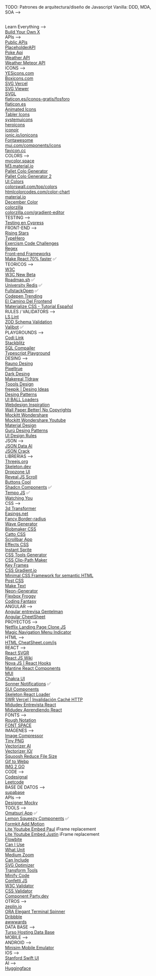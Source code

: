TODO: Patrones de arquitectura/diseño de Javascript Vanilla: DDD, MDA, SOA -->

<br>
Learn Everything -->
<br>
<a href="https://github.com/codecrafters-io/build-your-own-x">Build Your Own X</a>
<br>
APIs -->
<br>
<a href="https://publicapis.dev/">Public APis</a>
<br>
<a href="https://github.com/PlaceholderAPI/PlaceholderAPI">PlaceholderAPI</a>
<br>
<a href="https://pokeapi.co/">Poke Api</a>
<br>
<a href="https://openweathermap.org/api">Weather API</a>
<br>
<a href="https://open-meteo.com/en/docs">Weather Meteor API</a>
<br>
ICONS -->
<br>
<a href="https://yesicon.app/?lang=es">YESicons.com</a>
<br>
<a href="https://boxicons.com/?query=a">Boxicons.com</a>
<br>
<a href="https://svgl.vercel.app/">SVG Vercel</a>
<br>
<a href="https://www.svgviewer.dev/">SVG Viewer</a>
<br>
<a href="https://svgl.app/">SVGL</a>
<br>
<a href="https://www.flaticon.es/iconos-gratis/fosforo">flaticon.es/iconos-gratis/fosforo</a>
<br>
<a href="https://www.flaticon.es/">flaticon.es</a>
<br>
<a href="https://icons8.com/animated-icons">Animated Icons</a>
<br>
<a href="https://tabler-icons.io/">Tabler Icons</a>
<br>
<a href="https://www.systemuicons.com/">systemuicons</a>
<br>
<a href="https://heroicons.com/">heroicons</a>
<br>
<a href="https://iconoir.com/">iconoir</a>
<br>
<a href="https://ionic.io/ionicons">ionic.io/ionicons</a>
<br>
<a href="https://fontawesome.com/v5.15/icons?d=gallery&p=2">Fontawesome</a>
<br>
<a href="https://mui.com/components/icons/">mui.com/components/icons</a>
<br>
<a href="https://www.favicon.cc/">favicon.cc</a>
<br>
COLORS -->
<br>
<a href="https://mycolor.space/">mycolor.space</a>
<br>
<a href="https://m3.material.io/theme-builder#/custom">M3.material.io</a>
<br>
<a href="https://mycolor.space/?hex=%23261C8B&sub=1">Pallet Colo Generator</a>
<br>
<a href="https://color.adobe.com/es/create/color-wheel">Pallet Colo Generator 2</a>
<br>
<a href="https://uicolors.app/create">UI Colors</a>
<br>
<a href="https://colorswall.com/top/colors">colorswall.com/top/colors</a>
<br>
<a href="https://htmlcolorcodes.com/color-chart/">htmlcolorcodes.com/color-chart</a>
<br>
<a href="https://material.io/design/color/the-color-system.html#color-theme-creation">material.io</a>
<br>
<a href="https://www.december.com/html/spec/color3.html">December Color</a>
<br>
<a href="https://www.colorzilla.com/">colorzilla</a>
<br>
<a href="https://www.colorzilla.com/gradient-editor/">colorzilla.com/gradient-editor</a>
<br>
TESTING -->
<br>
<a href="https://www.youtube.com/watch?v=HDFNjDKKO6A">Testing en Cypress</a>
<br>
FRONT-END -->
<br>
<a href="https://risingstars.js.org/2022/en">Rising Stars</a>
<br>
<a href="https://typehero.dev/explore">TypeHero</a>
<br>
<a href="https://exercism.org/">Exercism Code Challenges</a>
<br>
<a href="https://regexr.com/">Regex</a>
<br>
<a  href="https://2022.stateofjs.com/en-US/libraries/front-end-frameworks/">Front-end Frameworks</a>
<br>
<a  href="https://million.dev/docs/install">Make React 70% faster</a> ✅
<br>
TEORICOS -->
<br>
<a href="https://www.w3.org/">W3C</a>
<br>
<a href="https://beta.w3.org/">W3C New Beta</a>
<br>
<a href="https://roadmap.sh/">Roadmap.sh</a> ✅
<br>
<a href="https://university.redis.com/">University Redis</a> ✅
<br>
<a href="https://fullstackopen.com/es/">FullstackOpen</a> ✅
<br>
<a href="https://codepen.io/trending">Codepen Trending</a>
<br>
<a href="https://ciberninjas.com/el-camino-del-frontend-developer-por-mrcodedev/">El Camino Del Frontend</a>
<br>
<a href="https://www.youtube.com/playlist?list=PLPl81lqbj-4J2Lbx1_qp7Yzo7wvjYiQ4E">Materialize CSS - Tutorial Español</a>
<br>
RULES / VALIDATORS -->
<br>
<a href="https://ls-lint.org/">LS Lint</a>
<br>
<a href="https://zod.dev/">ZOD Schema Validation</a>
<br>
<a href="https://valibot.dev/">Valibot</a> ✅
<br>
PLAYGROUNDS -->
<br>
<a href="https://codi.link/%7C%7C">Codi Link</a>
<br>
<a href="https://stackblitz.com/">Stackblitz</a>
<br>
<a href="https://sqlbolt.com/lesson/select_queries_introduction">SQL Compailer</a>
<br>
<a href="https://www.typescriptlang.org/play?#code/GYVwdgxgLglg9mABAcwE4FN1QBQAd2oDOCAXIgN6JgCGAtumYVKjGMgNyLXINUi0AjAogC+ASgoAoRIgD0smYqXLlAPXUbNW7TtXTEGKCFRIARAAl0AGytxEpxAGpE+IggB0Neu0kigA">Typescript Playground</a>
<br>
DESING -->
<br>
<a href="https://rauno.me/craft">Rauno Desing</a>
<br>
<a href="https://www.pixeltrue.com">Pixeltrue</a>
<br>
<a href="https://www.dark.design/">Dark Desing</a>
<br>
<a href="https://makereal.tldraw.com/">Makereal Tldraw</a>
<br>
<a href="https://www.toools.design/">Toools Design</a>
<br>
<a href="https://www.freepik.com/">freepik | Desing Ideas</a>
<br>
<a href="https://www.patterns.dev/posts">Desing Patterns</a>
<br>
<a href="https://uiball.com/ldrs/">UI BALL Loaders</a>
<br>
<a href="https://www.webdesign-inspiration.com/">Webdesign Inspiration</a>
<br>
<a href="https://www.wallpaperbetter.com/es">Wall Paper Better| No Copyrights</a>
<br>
<a href="https://mockitt.wondershare.com/">Mockitt Wondershare</a>
<br>
<a href="https://mockitt.wondershare.com/blog.html?utm_source=youtube&utm_medium=influencer&utm_campaign=md-pq&utm_term=soydalto-blog&utm_content=video_md_md_en_20108400_2021-09-03">Mockitt Wondershare Youtube</a>
<br>
<a href="https://m3.material.io/">Material Design</a>
<br>
<a href="https://refactoring.guru/es/design-patterns">Gurú Desing Patterns</a>
<br>
<a href="https://www.adhamdannaway.com/blog/ui-design/16-ui-design-rules">UI Design Rules</a>
<br>
JSON -->
<br>
<a href="https://www.jsondataai.com/">JSON Data AI</a>
<br>
<a href="https://jsoncrack.com/">JSON Crack</a>
<br>
LIBRERÍAS -->
<br>
<a href="https://threejs.org/">Threejs.org</a>
<br>
<a href="https://www.skeleton.dev/">Skeleton.dev</a>
<br>
<a href="https://dropzone-ui.vercel.app/">Dropzone UI</a>
<br>
<a href="https://revealjs.com/">Reveal JS Scroll</a>
<br>
<a href="https://www.buttons.cool/">Buttons Cool</a>
<br>
<a href="https://ui.shadcn.com/docs/components/accordion">Shadcn Components</a> ✅
<br>
<a href="https://tempo.formkit.com/">Tempo JS</a> ✅
<br>
<a href="https://github.com/jj811208/watching-you">Watching You</a>
<br>
CSS -->
<br>
<a href="https://www.3dtransformer.com/">3d Transformer</a>
<br>
<a href="https://easings.net/">Easings.net</a>
<br>
<a href="https://9elements.github.io/fancy-border-radius/#76.100.0.24--.">Fancy Border-radius</a>
<br>
<a href="https://angrytools.com/wave-generator/">Wave Generator</a>
<br>
<a href="https://www.blobmaker.app/">Blobmaker CSS</a>
<br>
<a href="https://www.cattocss.com/">Catto CSS</a>
<br>
<a href="https://scrollbar.app/">Scrollbar App</a>
<br>
<a href="https://animista.net/play/background">Effects CSS</a>
<br>
<a href="https://instantsprite.com/">Instant Sprite</a>
<br>
<a href="https://webcode.tools/generators/css/">CSS Tools Generator</a>
<br>
<a href="https://bennettfeely.com/clippy/">CSS Clip-Path Maker</a>
<br>
<a href="https://keyframes.app/">Key Frames</a>
<br>
<a href="https://cssgradient.io/">CSS Gradient.io</a>
<br>
<a href="https://picocss.com/">Minimal CSS Framework for semantic HTML</a>
<br>
<a href="https://github.com/postcss/postcss#usage">Post CSS</a>
<br>
<a href="https://maketext.io/">Make Text</a>
<br>
<a href="https://yaroslavweb.github.io/Neon-Generator/">Neon-Generator</a>
<br>
<a href="https://flexboxfroggy.com/#es">Flexbox Froggy</a>
<br>
<a href="https://codingfantasy.com/">Coding Fantasy</a>
<br>
ANGULAR -->
<br>
<a href="https://www.youtube.com/watch?v=5vOj1yDzJwY&list=PL42UNLc8e48TK24-hBKfDMbZjQB8xFrOA&index=40&t=2271s">Angular entrevisa Gentelman</a>
<br>
<a href="https://www.interviewbit.com/angular-cheat-sheet/#angular-lifecycle-hooks">Angular CheetSheet</a>
<br>
PROYECTOS -->
<br>
<a href="https://www.youtube.com/watch?v=P7t13SGytRk&t=22s">Netflix Landing Page Clone JS</a>
<br>
<a href="https://www.youtube.com/watch?v=ArTVfdHOB-M">Magic Navigation Menu Indicator</a>
<br>
HTML -->
<br>
<a href="https://htmlcheatsheet.com/js/">HTML CheatSheet.com/js</a>
<br>
REACT -->
<br>
<a href="https://react-svgr.com/">React SVGR</a>
<br>
<a href="https://www.reactjs.wiki/">React JS Wiki</a>
<br>
<a href="https://novajs.co/react-hooks">Nova JS | React Hooks</a>
<br>
<a href="https://mantine.dev/">Mantine React Components</a>
<br>
<a href="https://mui.com/">MUI</a>
<br>
<a href="https://chakra-ui.com/">Chakra UI</a>
<br>
<a href="https://sonner.emilkowal.ski/">Sonner Notifications</a> ✅
<br>
<a href="https://sui-components.vercel.app/workbench/atom/button/demo">SUI Components</a>
<br>
<a href="https://skeletonreact.com/">Skeleton React Loader</a>
<br>
<a href="https://swr.vercel.app/es-ES">SWR Vercel | Invalidación Caché HTTP</a>
<br>
<a href="https://github.com/midudev/preguntas-entrevista-react">Midudev Entrevista React</a>
<br>
<a href="https://github.com/midudev/aprendiendo-react">Midudev Aprendiendo React</a>
<br>
FONTS -->
<br>
<a href="https://roughnotation.com/">Rough Notation</a>
<br>
<a href="https://www.fontspace.com/">FONT SPACE</a>
<br>
IMÁGENES -->
<br>
<a href="https://imagecompressor.com/">Image Compressor</a>
<br>
<a href="https://tinypng.com/">Tiny PNG</a>
<br>
<a href="https://es.vectorizer.ai/">Vectorizer AI</a>
<br>
<a href="https://www.vectorizer.io/">Vectorizer IO/</a>
<br>
<a href="https://squoosh.app/">Squoosh Reduce File Size</a>
<br>
<a href="https://ezgif.com/gif-to-webp">Gif to Webp</a>
<br>
<a href="https://www.img2go.com/">IMG 2 GO</a>
<br>
CODE -->
<br>
<a href="https://codesignal.com/">Codesignal</a>
<br>
<a href="https://leetcode.com/problemset/all/">Leetcode</a>
<br>
BASE DE DATOS -->
<br>
<a href="https://supabase.com/">supabase</a>
<br>
APIs -->
<br>
<a href="https://designer.mocky.io/">Designer Mocky</a>
<br>
TOOLS -->
<br>
<a href="https://omatsuri.app/">Omatsuri App</a> ✅
<br>
<a href="https://www.lemonsqueezy.com/wedges">Lemon Squeezy Components</a> ✅
<br>
<a href="https://auto-animate.formkit.com/">Formkit Add Motion</a>
<br>
<a href="https://github.com/paulirish/lite-youtube-embed">Lite Youtube Embed Paul</a> iFrame replacement
<br>
<a href="https://github.com/justinribeiro/lite-youtube">Lite Youtube Embed Justin</a> iFrame replacement
<br>
<a href="https://flowbite.com/">Flowbite</a>
<br>
<a href="https://caniuse.com/">Can I Use</a>
<br>
<a href="https://whatunit.com/">What Unit</a>
<br>
<a href="https://medium-zoom.francoischalifour.com/">Medium Zoom</a>
<br>
<a href="https://caninclude.glitch.me/">Can Include</a>
<br>
<a href="https://jakearchibald.github.io/svgomg/">SVG Optimizer</a>
<br>
<a href="https://transform.tools">Transform Tools</a>
<br>
<a href="https://minifycode.com/">Minify Code</a>
<br>
<a href="https://www.npmjs.com/package/confetti-js">Confetti JS</a>
<br>
<a href="https://validator.w3.org/">W3C Validator</a>
<br>
<a href="https://jigsaw.w3.org/css-validator/#validate_by_input+with_options">CSS Validator</a>
<br>
<a href="https://component-party.dev/#update-state">Component Party.dev</a>
<br>
OTROS -->
<br>
<a href="https://zeplin.io/">zeplin.io</a>
<br>
<a href="https://www.npmjs.com/package/ora">ORA Elegant Terminal Spinner</a>
<br>
<a href="https://dribbble.com/">Dribbble</a>
<br>
<a href="https://www.awwwards.com/">awwwards</a>
<br>
DATA BASE -->
<br>
<a href="https://turso.tech/">Turso Hosting Data Base</a>
<br>
MOBILE -->
<br>
ANDROID -->
<br>
<a href="https://www.minisim.app/">Minisim Mobile Emulator</a>
<br>
IOS -->
<br>
<a href="https://cs193p.sites.stanford.edu/2023">Stanford Swift UI</a>
<br>
AI -->
<br>
<a href="https://huggingface.co/">Huggingface</a>
<br>
